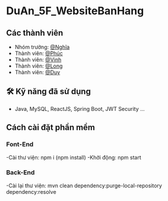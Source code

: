 # DuAn_5F_WebsiteBanHang

## Các thành viên 

- Nhóm trưởng:  [@Nghĩa](https://github.com/NghiacoiHN0807)
- Thành viên: [@Phúc](https://github.com/tonyphucvn)
- Thành viên: [@Vinh]()
- Thành viên: [@Long]()
- Thành viên: [@Duy]()


## 🛠 Kỹ năng đã sử dụng
- Java, MySQL, ReactJS, Spring Boot, JWT Security ...


## Cách cài đặt phần mềm
### Font-End
-Cài thư viện:
npm i (npm install)
-Khởi động:
npm start
### Back-End
-Cài lại thư viện:
mvn clean dependency:purge-local-repository dependency:resolve
